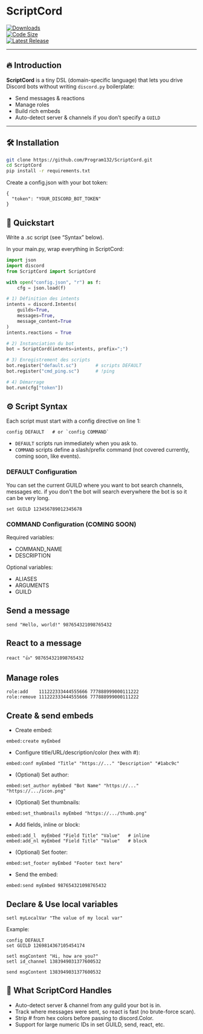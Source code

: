 # ScriptCord

[![Downloads](https://img.shields.io/github/downloads/Program132/ScriptCord/total?style=for-the-badge)](https://github.com/Program132/ScriptCord/releases)  
[![Code Size](https://img.shields.io/github/languages/code-size/Program132/ScriptCord?style=for-the-badge)](https://github.com/Program132/ScriptCord)  
[![Latest Release](https://img.shields.io/github/release/Program132/ScriptCord?style=for-the-badge)](https://github.com/Program132/ScriptCord/releases/latest)  

---

## 🔥 Introduction

**ScriptCord** is a tiny DSL (domain-specific language) that lets you drive Discord bots without writing `discord.py` boilerplate:  
- Send messages & reactions  
- Manage roles  
- Build rich embeds  
- Auto-detect server & channels if you don’t specify a `GUILD`  

---

## 🛠 Installation

```bash
git clone https://github.com/Program132/ScriptCord.git
cd ScriptCord
pip install -r requirements.txt
```

Create a config.json with your bot token:
```
{
  "token": "YOUR_DISCORD_BOT_TOKEN"
}
```

## 🚀 Quickstart
Write a .sc script (see “Syntax” below).

In your main.py, wrap everything in ScriptCord:
```python
import json
import discord
from ScriptCord import ScriptCord

with open("config.json", "r") as f:
    cfg = json.load(f)

# 1) Définition des intents
intents = discord.Intents(
    guilds=True,
    messages=True,
    message_content=True
)
intents.reactions = True

# 2) Instanciation du bot
bot = ScriptCord(intents=intents, prefix=";")

# 3) Enregistrement des scripts
bot.register("default.sc")       # scripts DEFAULT
bot.register("cmd_ping.sc")      # !ping

# 4) Démarrage
bot.run(cfg["token"])
```

## ⚙️ Script Syntax
Each script must start with a config directive on line 1:
```
config DEFAULT   # or `config COMMAND`
```
- `DEFAULT` scripts run immediately when you ask to.
- `COMMAND` scripts define a slash/prefix command (not covered currently, coming soon, like events).

### DEFAULT Configuration

You can set the current GUILD where you want to bot search channels, messages etc. if you don't the bot will search everywhere the bot is so it can be very long.
```
set GUILD 123456789012345678
```

### COMMAND Configuration (COMING SOON)

Required variables:
- COMMAND_NAME
- DESCRIPTION

Optional variables:
- ALIASES
- ARGUMENTS
- GUILD

## Send a message
```
send "Hello, world!" 987654321098765432
```

## React to a message
```
react "👍" 987654321098765432
```

## Manage roles
```
role:add    111222333444555666 777888999000111222
role:remove 111222333444555666 777888999000111222
```

## Create & send embeds

- Create embed:
```
embed:create myEmbed
```
- Configure title/URL/description/color (hex with #):
```
embed:conf myEmbed "Title" "https://..." "Description" "#1abc9c"
```
- (Optional) Set author:
```
embed:set_author myEmbed "Bot Name" "https://..." "https://.../icon.png"
```
- (Optional) Set thumbnails:
```
embed:set_thumbnails myEmbed "https://.../thumb.png"
```
- Add fields, inline or block:
```
embed:add_l  myEmbed "Field Title" "Value"   # inline
embed:add_nl myEmbed "Field Title" "Value"   # block
```
- (Optional) Set footer:
```
embed:set_footer myEmbed "Footer text here"
```
- Send the embed:
```
embed:send myEmbed 987654321098765432
```

##  Declare & Use local variables

``` 
setl myLocalVar "The value of my local var"
```
Example:
```
config DEFAULT
set GUILD 1269814367105454174

setl msgContent "Hi, how are you?"
setl id_channel 1383949031377600532

send msgContent 1383949031377600532
```


## 🎯 What ScriptCord Handles
- Auto-detect server & channel from any guild your bot is in.
- Track where messages were sent, so react is fast (no brute-force scan).
- Strip # from hex colors before passing to discord.Color.
- Support for large numeric IDs in set GUILD, send, react, etc.